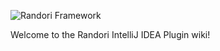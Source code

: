![Randori Framework](wiki/images/Randori_256.png)

Welcome to the Randori IntelliJ IDEA Plugin wiki!